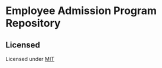 # Employee Admission Program Repository



## Licensed
Licensed under [MIT](https://github.com/GWENTzy/Employee-Admission-Program/blob/main/LICENSE)
